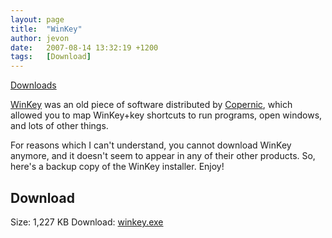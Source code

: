 ```yaml
---
layout: page
title:  "WinKey"
author: jevon
date:   2007-08-14 13:32:19 +1200
tags:   [Download]
---
```


[Downloads](downloads.md)

[WinKey](winkey.md) was an old piece of software distributed by <a href="http://www.copernic.com">Copernic</a>, which allowed you to map WinKey+key shortcuts to run programs, open windows, and lots of other things.

For reasons which I can't understand, you cannot download WinKey anymore, and it doesn't seem to appear in any of their other products. So, here's a backup copy of the WinKey installer. Enjoy!

## Download
Size: 1,227 KB
Download: <a href="/files/winkey.exe">winkey.exe</a>

